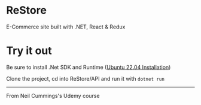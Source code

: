 # ReStore

E-Commerce site built with .NET, React &amp; Redux

# Try it out

Be sure to install .Net SDK and Runtime ([Ubuntu 22.04 Installation](https://learn.microsoft.com/en-us/dotnet/core/install/linux-ubuntu-2204))

Clone the project, cd into ReStore/API and run it with `dotnet run`

---

From Neil Cummings's Udemy course

